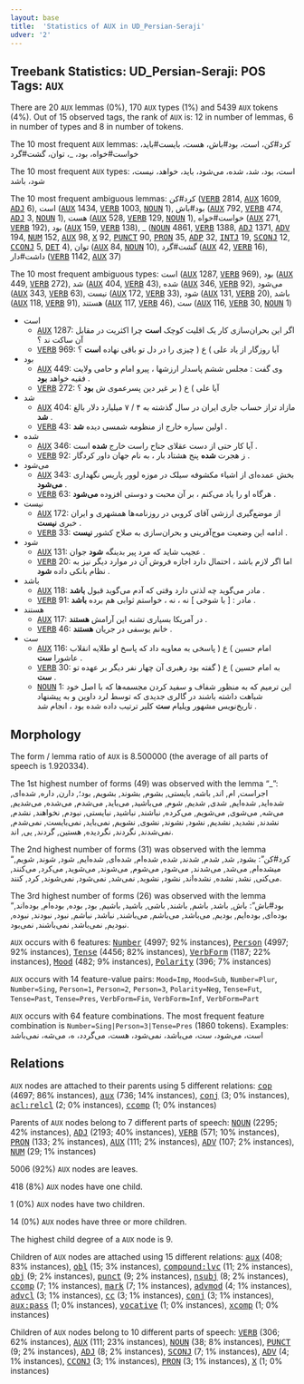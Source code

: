 ```yaml
---
layout: base
title:  'Statistics of AUX in UD_Persian-Seraji'
udver: '2'
---
```


## Treebank Statistics: UD_Persian-Seraji: POS Tags: `AUX`

There are 20 `AUX` lemmas (0%), 170 `AUX` types (1%) and 5439 `AUX` tokens (4%).
Out of 15 observed tags, the rank of `AUX` is: 12 in number of lemmas, 6 in number of types and 8 in number of tokens.

The 10 most frequent `AUX` lemmas: کرد#کن، است، بود#باش، هست، بایست#باید، خواست#خواه، بود، _، توان، گشت#گرد

The 10 most frequent `AUX` types:  است، بود، شد، شده، می‌شود، باید، خواهد، نیست، شود، باشد

The 10 most frequent ambiguous lemmas: کرد#کن (<tt><a href="fa_seraji-pos-VERB.html">VERB</a></tt> 2814, <tt><a href="fa_seraji-pos-AUX.html">AUX</a></tt> 1609, <tt><a href="fa_seraji-pos-ADJ.html">ADJ</a></tt> 6), است (<tt><a href="fa_seraji-pos-AUX.html">AUX</a></tt> 1434, <tt><a href="fa_seraji-pos-VERB.html">VERB</a></tt> 1003, <tt><a href="fa_seraji-pos-NOUN.html">NOUN</a></tt> 1), بود#باش (<tt><a href="fa_seraji-pos-AUX.html">AUX</a></tt> 792, <tt><a href="fa_seraji-pos-VERB.html">VERB</a></tt> 474, <tt><a href="fa_seraji-pos-ADJ.html">ADJ</a></tt> 3, <tt><a href="fa_seraji-pos-NOUN.html">NOUN</a></tt> 1), هست (<tt><a href="fa_seraji-pos-AUX.html">AUX</a></tt> 528, <tt><a href="fa_seraji-pos-VERB.html">VERB</a></tt> 129, <tt><a href="fa_seraji-pos-NOUN.html">NOUN</a></tt> 1), خواست#خواه (<tt><a href="fa_seraji-pos-AUX.html">AUX</a></tt> 271, <tt><a href="fa_seraji-pos-VERB.html">VERB</a></tt> 192), بود (<tt><a href="fa_seraji-pos-AUX.html">AUX</a></tt> 159, <tt><a href="fa_seraji-pos-VERB.html">VERB</a></tt> 138), _ (<tt><a href="fa_seraji-pos-NOUN.html">NOUN</a></tt> 4861, <tt><a href="fa_seraji-pos-VERB.html">VERB</a></tt> 1388, <tt><a href="fa_seraji-pos-ADJ.html">ADJ</a></tt> 1371, <tt><a href="fa_seraji-pos-ADV.html">ADV</a></tt> 194, <tt><a href="fa_seraji-pos-NUM.html">NUM</a></tt> 152, <tt><a href="fa_seraji-pos-AUX.html">AUX</a></tt> 98, <tt><a href="fa_seraji-pos-X.html">X</a></tt> 92, <tt><a href="fa_seraji-pos-PUNCT.html">PUNCT</a></tt> 90, <tt><a href="fa_seraji-pos-PRON.html">PRON</a></tt> 35, <tt><a href="fa_seraji-pos-ADP.html">ADP</a></tt> 32, <tt><a href="fa_seraji-pos-INTJ.html">INTJ</a></tt> 19, <tt><a href="fa_seraji-pos-SCONJ.html">SCONJ</a></tt> 12, <tt><a href="fa_seraji-pos-CCONJ.html">CCONJ</a></tt> 5, <tt><a href="fa_seraji-pos-DET.html">DET</a></tt> 4), توان (<tt><a href="fa_seraji-pos-AUX.html">AUX</a></tt> 84, <tt><a href="fa_seraji-pos-NOUN.html">NOUN</a></tt> 10), گشت#گرد (<tt><a href="fa_seraji-pos-AUX.html">AUX</a></tt> 42, <tt><a href="fa_seraji-pos-VERB.html">VERB</a></tt> 16), داشت#دار (<tt><a href="fa_seraji-pos-VERB.html">VERB</a></tt> 1142, <tt><a href="fa_seraji-pos-AUX.html">AUX</a></tt> 37)

The 10 most frequent ambiguous types:  است (<tt><a href="fa_seraji-pos-AUX.html">AUX</a></tt> 1287, <tt><a href="fa_seraji-pos-VERB.html">VERB</a></tt> 969), بود (<tt><a href="fa_seraji-pos-AUX.html">AUX</a></tt> 449, <tt><a href="fa_seraji-pos-VERB.html">VERB</a></tt> 272), شد (<tt><a href="fa_seraji-pos-AUX.html">AUX</a></tt> 404, <tt><a href="fa_seraji-pos-VERB.html">VERB</a></tt> 43), شده (<tt><a href="fa_seraji-pos-AUX.html">AUX</a></tt> 346, <tt><a href="fa_seraji-pos-VERB.html">VERB</a></tt> 92), می‌شود (<tt><a href="fa_seraji-pos-AUX.html">AUX</a></tt> 343, <tt><a href="fa_seraji-pos-VERB.html">VERB</a></tt> 63), نیست (<tt><a href="fa_seraji-pos-AUX.html">AUX</a></tt> 172, <tt><a href="fa_seraji-pos-VERB.html">VERB</a></tt> 33), شود (<tt><a href="fa_seraji-pos-AUX.html">AUX</a></tt> 131, <tt><a href="fa_seraji-pos-VERB.html">VERB</a></tt> 20), باشد (<tt><a href="fa_seraji-pos-AUX.html">AUX</a></tt> 118, <tt><a href="fa_seraji-pos-VERB.html">VERB</a></tt> 91), هستند (<tt><a href="fa_seraji-pos-AUX.html">AUX</a></tt> 117, <tt><a href="fa_seraji-pos-VERB.html">VERB</a></tt> 46), ست (<tt><a href="fa_seraji-pos-AUX.html">AUX</a></tt> 116, <tt><a href="fa_seraji-pos-VERB.html">VERB</a></tt> 30, <tt><a href="fa_seraji-pos-NOUN.html">NOUN</a></tt> 1)


* است
  * <tt><a href="fa_seraji-pos-AUX.html">AUX</a></tt> 1287: اگر این بحران‌سازی کار یک اقلیت کوچک <b>است</b> چرا اکثریت در مقابل آن ساکت ند ؟
  * <tt><a href="fa_seraji-pos-VERB.html">VERB</a></tt> 969: آیا روزگار از یاد علی ) ع ( چیزی را در دل تو باقی نهاده <b>است</b> ؟
* بود
  * <tt><a href="fa_seraji-pos-AUX.html">AUX</a></tt> 449: وی گفت : مجلس ششم پاسدار ارزشها ، پیرو امام و حامی ولایت فقیه خواهد <b>بود</b> .
  * <tt><a href="fa_seraji-pos-VERB.html">VERB</a></tt> 272: آیا علی ) ع ( بر غیر دین پسرعموی ش <b>بود</b> ؟
* شد
  * <tt><a href="fa_seraji-pos-AUX.html">AUX</a></tt> 404: مازاد تراز حساب جاری ایران در سال گذشته به ۴ / ۷ میلیارد دلار بالغ <b>شد</b> .
  * <tt><a href="fa_seraji-pos-VERB.html">VERB</a></tt> 43: اولین سیاره خارج از منظومه شمسی دیده <b>شد</b> .
* شده
  * <tt><a href="fa_seraji-pos-AUX.html">AUX</a></tt> 346: آیا کار حتی از دست عقلای جناح راست خارج <b>شده</b> است .
  * <tt><a href="fa_seraji-pos-VERB.html">VERB</a></tt> 92: ز هجرت <b>شده</b> پنج هشتاد بار ، به نام جهان داور کردگار .
* می‌شود
  * <tt><a href="fa_seraji-pos-AUX.html">AUX</a></tt> 343: بخش عمده‌ای از اشیاء مکشوفه سیلک در موزه لوور پاریس نگهداری <b>می‌شود</b> .
  * <tt><a href="fa_seraji-pos-VERB.html">VERB</a></tt> 63: هرگاه او را یاد می‌کنم ، بر آن محبت و دوستی افزوده <b>می‌شود</b> .
* نیست
  * <tt><a href="fa_seraji-pos-AUX.html">AUX</a></tt> 172: از موضع‌گیری ارزشی آقای کروبی در روزنامه‌ها همشهری و ایران خبری <b>نیست</b> .
  * <tt><a href="fa_seraji-pos-VERB.html">VERB</a></tt> 33: ادامه این وضعیت موج‌آفرینی و بحران‌سازی به صلاح کشور <b>نیست</b> .
* شود
  * <tt><a href="fa_seraji-pos-AUX.html">AUX</a></tt> 131: عجیب شاید که مرد پیر بدینگه <b>شود</b> جوان .
  * <tt><a href="fa_seraji-pos-VERB.html">VERB</a></tt> 20: اما اگر لازم باشد ، احتمال دارد اجازه فروش آن در موارد دیگر نیز به نظام بانکی داده <b>شود</b> .
* باشد
  * <tt><a href="fa_seraji-pos-AUX.html">AUX</a></tt> 118: مادر می‌گوید چه لذتی دارد وقتی که آدم می‌گوید قبول <b>باشد</b> .
  * <tt><a href="fa_seraji-pos-VERB.html">VERB</a></tt> 91: مادر : [ با شوخی ] نه ، نه ، خواستم ثوابی هم برده <b>باشد</b> .
* هستند
  * <tt><a href="fa_seraji-pos-AUX.html">AUX</a></tt> 117: در آمریکا بسیاری تشنه این آرامش <b>هستند</b> .
  * <tt><a href="fa_seraji-pos-VERB.html">VERB</a></tt> 46: خانم یوسفی در جریان <b>هستند</b> .
* ست
  * <tt><a href="fa_seraji-pos-AUX.html">AUX</a></tt> 116: امام حسین ) ع ( پاسخی به معاویه داد که پاسخ او طلایه انقلاب عاشورا <b>ست</b> .
  * <tt><a href="fa_seraji-pos-VERB.html">VERB</a></tt> 30: به امام حسین ) ع ( گفته بود رهبری آن چهار نفر دیگر بر عهده تو <b>ست</b> .
  * <tt><a href="fa_seraji-pos-NOUN.html">NOUN</a></tt> 1: این ترمیم که به منظور شفاف و سفید کردن مجسمه‌ها که با اصل خود شباهت داشته باشند در گالری جدیدی که توسط لرد داوین و به پیشنهاد تاریخ‌نویس مشهور ویلیام <b>ست</b> کلیر ترتیب داده شده بود ، انجام شد .

## Morphology

The form / lemma ratio of `AUX` is 8.500000 (the average of all parts of speech is 1.920334).

The 1st highest number of forms (49) was observed with the lemma “_”: اجراست, ام, اند, باشه, بایستی, بشوم, بشوند, بشویم, بود؛, دارن, داره, شده‌ای, شده‌اید, شده‌ایم, شدی, شدیم, شوم, می‌باشید, می‌باید, می‌شدم, می‌شده, می‌شدیم, می‌شه, می‌شوی, می‌شویم, می‌کرده, نباشند, نباشید, نبایستی, نبودم, نخواهند, نشدم, نشدند, نشدید, نشدیم, نشود, نشوند, نشوی, نشویم, نمی‌باید, نمی‌بایست, نمی‌شدم, نمی‌شدند, نگردند, نگردیده, هستین, گردند, یی, ‌اند.

The 2nd highest number of forms (31) was observed with the lemma “کرد#کن”: بشود, شد, شدم, شدند, شده, شده‌ام, شده‌ای, شده‌ایم, شود, شوند, شویم, میشده‌ام, می‌شد, می‌شدند, می‌شود, می‌شوم, می‌شوند, می‌شوید, می‌کرد, می‌کنند, می‌کنی, نشد, نشده, نشده‌اند, نشود, نشوید, نمی‌شد, نمی‌شود, نمی‌شوند, کرد, کنند.

The 3rd highest number of forms (26) was observed with the lemma “بود#باش”: باش, باشد, باشم, باشند, باشی, باشید, باشیم, بود, بوده, بوده‌ام, بوده‌اند, بوده‌ای, بوده‌ایم, بودیم, می‌باشد, می‌باشم, می‌باشند, نباشد, نباشم, نبود, نبودند, نبوده, نبودیم, نمی‌باشد, نمی‌باشند, نمی‌بود.

`AUX` occurs with 6 features: <tt><a href="fa_seraji-feat-Number.html">Number</a></tt> (4997; 92% instances), <tt><a href="fa_seraji-feat-Person.html">Person</a></tt> (4997; 92% instances), <tt><a href="fa_seraji-feat-Tense.html">Tense</a></tt> (4456; 82% instances), <tt><a href="fa_seraji-feat-VerbForm.html">VerbForm</a></tt> (1187; 22% instances), <tt><a href="fa_seraji-feat-Mood.html">Mood</a></tt> (482; 9% instances), <tt><a href="fa_seraji-feat-Polarity.html">Polarity</a></tt> (396; 7% instances)

`AUX` occurs with 14 feature-value pairs: `Mood=Imp`, `Mood=Sub`, `Number=Plur`, `Number=Sing`, `Person=1`, `Person=2`, `Person=3`, `Polarity=Neg`, `Tense=Fut`, `Tense=Past`, `Tense=Pres`, `VerbForm=Fin`, `VerbForm=Inf`, `VerbForm=Part`

`AUX` occurs with 64 feature combinations.
The most frequent feature combination is `Number=Sing|Person=3|Tense=Pres` (1860 tokens).
Examples: است، می‌شود، ست، می‌باشد، نمی‌شود، هست، می‌گردد، ه، می‌شه، نمی‌باشد


## Relations

`AUX` nodes are attached to their parents using 5 different relations: <tt><a href="fa_seraji-dep-cop.html">cop</a></tt> (4697; 86% instances), <tt><a href="fa_seraji-dep-aux.html">aux</a></tt> (736; 14% instances), <tt><a href="fa_seraji-dep-conj.html">conj</a></tt> (3; 0% instances), <tt><a href="fa_seraji-dep-acl-relcl.html">acl:relcl</a></tt> (2; 0% instances), <tt><a href="fa_seraji-dep-ccomp.html">ccomp</a></tt> (1; 0% instances)

Parents of `AUX` nodes belong to 7 different parts of speech: <tt><a href="fa_seraji-pos-NOUN.html">NOUN</a></tt> (2295; 42% instances), <tt><a href="fa_seraji-pos-ADJ.html">ADJ</a></tt> (2193; 40% instances), <tt><a href="fa_seraji-pos-VERB.html">VERB</a></tt> (571; 10% instances), <tt><a href="fa_seraji-pos-PRON.html">PRON</a></tt> (133; 2% instances), <tt><a href="fa_seraji-pos-AUX.html">AUX</a></tt> (111; 2% instances), <tt><a href="fa_seraji-pos-ADV.html">ADV</a></tt> (107; 2% instances), <tt><a href="fa_seraji-pos-NUM.html">NUM</a></tt> (29; 1% instances)

5006 (92%) `AUX` nodes are leaves.

418 (8%) `AUX` nodes have one child.

1 (0%) `AUX` nodes have two children.

14 (0%) `AUX` nodes have three or more children.

The highest child degree of a `AUX` node is 9.

Children of `AUX` nodes are attached using 15 different relations: <tt><a href="fa_seraji-dep-aux.html">aux</a></tt> (408; 83% instances), <tt><a href="fa_seraji-dep-obl.html">obl</a></tt> (15; 3% instances), <tt><a href="fa_seraji-dep-compound-lvc.html">compound:lvc</a></tt> (11; 2% instances), <tt><a href="fa_seraji-dep-obj.html">obj</a></tt> (9; 2% instances), <tt><a href="fa_seraji-dep-punct.html">punct</a></tt> (9; 2% instances), <tt><a href="fa_seraji-dep-nsubj.html">nsubj</a></tt> (8; 2% instances), <tt><a href="fa_seraji-dep-ccomp.html">ccomp</a></tt> (7; 1% instances), <tt><a href="fa_seraji-dep-mark.html">mark</a></tt> (7; 1% instances), <tt><a href="fa_seraji-dep-advmod.html">advmod</a></tt> (4; 1% instances), <tt><a href="fa_seraji-dep-advcl.html">advcl</a></tt> (3; 1% instances), <tt><a href="fa_seraji-dep-cc.html">cc</a></tt> (3; 1% instances), <tt><a href="fa_seraji-dep-conj.html">conj</a></tt> (3; 1% instances), <tt><a href="fa_seraji-dep-aux-pass.html">aux:pass</a></tt> (1; 0% instances), <tt><a href="fa_seraji-dep-vocative.html">vocative</a></tt> (1; 0% instances), <tt><a href="fa_seraji-dep-xcomp.html">xcomp</a></tt> (1; 0% instances)

Children of `AUX` nodes belong to 10 different parts of speech: <tt><a href="fa_seraji-pos-VERB.html">VERB</a></tt> (306; 62% instances), <tt><a href="fa_seraji-pos-AUX.html">AUX</a></tt> (111; 23% instances), <tt><a href="fa_seraji-pos-NOUN.html">NOUN</a></tt> (38; 8% instances), <tt><a href="fa_seraji-pos-PUNCT.html">PUNCT</a></tt> (9; 2% instances), <tt><a href="fa_seraji-pos-ADJ.html">ADJ</a></tt> (8; 2% instances), <tt><a href="fa_seraji-pos-SCONJ.html">SCONJ</a></tt> (7; 1% instances), <tt><a href="fa_seraji-pos-ADV.html">ADV</a></tt> (4; 1% instances), <tt><a href="fa_seraji-pos-CCONJ.html">CCONJ</a></tt> (3; 1% instances), <tt><a href="fa_seraji-pos-PRON.html">PRON</a></tt> (3; 1% instances), <tt><a href="fa_seraji-pos-X.html">X</a></tt> (1; 0% instances)


